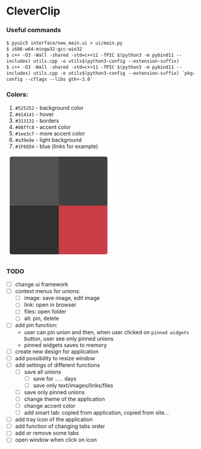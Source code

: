 # CleverClip

### Useful commands
    $ pyuic5 interface/new_main.ui > ui/main.py
    $ i686-w64-mingw32-gcc-win32
    $ c++ -O3 -Wall -shared -std=c++11 -fPIC $(python3 -m pybind11 --includes) utils.cpp -o utils$(python3-config --extension-suffix)
    $ c++ -O3 -Wall -shared -std=c++11 -fPIC $(python3 -m pybind11 --includes) utils.cpp -o utils$(python3-config --extension-suffix) `pkg-config --cflags --libs gtk+-3.0`

### Colors:

1. `#525252` - background color
2. `#414141` - hover
3. `#313131` - borders
4. `#08ffc8` - accent color
5. `#1ee3cf` - more accent color
6. `#a39e9e` - light background
6. `#1F6ED4` - blue (links for example)

![img.png](docs/sources/img.png)


### TODO

- [ ] change ui framework
- [ ] context menus for unions:
  - [ ] image: save image, edit image
  - [ ] link: open in browser
  - [ ] files: open folder
  - [ ] all: pin, delete
- [ ] add pin function:
  - user can pin union and then, when user clicked on `pinned widgets` button, user see only pinned unions
  - pinned widgets saves to memory
- [ ] create new design for application
- [ ] add possibility to resize window
- [ ] add settings of different functions
  - [ ] save all unions
    - [ ] save for `...` days
    - [ ] save only text/images/links/files
  - [ ] save only pinned unions
  - [ ] change theme of the application
  - [ ] change accent color
  - [ ] add smart tab: copied from application, copied from site...
- [ ] add tray icon of the application
- [ ] add function of changing tabs order
- [ ] add or remove some tabs
- [ ] open window when click on icon
